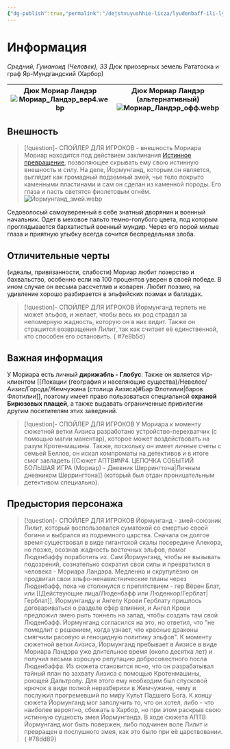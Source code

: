 ```yaml
---
{"dg-publish":true,"permalink":"/dejstvuyushhie-licza/lyudenbaff-ili-lyudenkor/moriar-lander/","dgPassFrontmatter":true}
---
```


# Информация

*Средний, Гуманоид (Человек), ЗЗ* 
Дюк приозерных земель Рататоска и граф Яр-Мундгандский (Харбор)

| Дюк Мориар Ландэр<br>![Мориар_Ландэр_вер4.webp](/img/user/%D0%98%D0%B7%D0%BE%D0%B1%D1%80%D0%B0%D0%B6%D0%B5%D0%BD%D0%B8%D1%8F/%D0%9C%D0%BE%D1%80%D0%B8%D0%B0%D1%80_%D0%9B%D0%B0%D0%BD%D0%B4%D1%8D%D1%80_%D0%B2%D0%B5%D1%804.webp) | Дюк Мориар Ландэр (альтернативный)<br>![Мориар_Ландэр_офф.webp](/img/user/%D0%98%D0%B7%D0%BE%D0%B1%D1%80%D0%B0%D0%B6%D0%B5%D0%BD%D0%B8%D1%8F/%D0%9C%D0%BE%D1%80%D0%B8%D0%B0%D1%80_%D0%9B%D0%B0%D0%BD%D0%B4%D1%8D%D1%80_%D0%BE%D1%84%D1%84.webp) |
| ------------------------------------------------- | ----------------------------------------------------------------- |
## Внешность
> [!question]- СПОЙЛЕР ДЛЯ ИГРОКОВ - внешность Мориара
> Мориар находится под действием заклинания [Истинное превращение](https://dnd.su/spells/127-true_polymorph/), позволяющее скрывать ему свою истинную внешность и силу.
> На деле, Йормунганд, которым он является, выглядит как громадный подземный змей, чье тело покрыто каменными пластинами и сам он сделан из каменной породы. Его глаза и пасть светятся фиолетовым огнём.
> ![Йормунганд_змей.webp](/img/user/%D0%98%D0%B7%D0%BE%D0%B1%D1%80%D0%B0%D0%B6%D0%B5%D0%BD%D0%B8%D1%8F/%D0%99%D0%BE%D1%80%D0%BC%D1%83%D0%BD%D0%B3%D0%B0%D0%BD%D0%B4_%D0%B7%D0%BC%D0%B5%D0%B9.webp)

Седоволосый самоуверенный в себе знатный дворянин и военный начальник. Одет в меховое пальто темно-голубого цвета, под которым проглядывается бархатистый военный мундир. Через его порой милые глаза и приятную улыбку всегда сочится беспредельная злоба.
## Отличительные черты
(идеалы, привязанности, слабости)
Мориар любит позерство и бахвальство, особенно если на 100 процентов уверен в своей победе.
В ином случае он весьма рассчетлив и коварен.
Любит поэзию, на удивление хорошо разбирается в эльфийских поэмах и балладах.
> [!question]- СПОЙЛЕР ДЛЯ ИГРОКОВ
> Йормунганд терпеть не может эльфов, и желает, чтобы весь их род страдал за непомерную жадность, которую он в них видит.
> Также он страшится возвращения Лилит, так как считает её единственной, кто способен его остановить.
{ #7e8b5d}


## Важная информация
У Мориара есть личный **дирижабль - Глобус**. 
Также он является vip-клиентом [[Локации (география и населяющие существа)/Невелес/Аизис/Города/Жемчужина (столица Аизиса)#Бар Флотилии\|баров Флотилии]], поэтому имеет право пользоваться специальной **охраной Бирюзовых плащей**, а также выдавать ограниченные привилегии другим посетителям этих заведений.
> [!question]- СПОЙЛЕР ДЛЯ ИГРОКОВ
> У Мориара к моменту сюжетной ветки Аизиса разработано устройство-перехватчик (с помощью магии манентар), которое может воздействовать на разум Кротенмашины.
> Также, поскольку он имеет личные счеты с семьей Беллов, он искал компроматы на детективов и в итоге смог завладеть [[Сюжет АПТВ#№4. ЦЕПОЧКА СОБЫТИЙ БОЛЬШАЯ ИГРА (Мориар) - Дневник Шеррингтона\|Личным дневником Шеррингтона]] (который был отдан проницательным детективом специально).

## Предыстория персонажа

> [!question]- СПОЙЛЕР ДЛЯ ИГРОКОВ
> Йормунганд - змей-союзник Лилит, который воспользовался суматохой со смертью своей богини и выбрался из подземного царства. Сначала он долгое время существовал в виде гигантской скалы посередине Алекора, но позже, осознав жадность восточных эльфов, помог Люденбаффу поработить их. Сам Йормунганд, чтобы не вызывать подозрений, сознательно сократил свои силы и превратился в человека - Мориара Ландэра. Медленно и скрупулёзно он продвигал свои эльфо-ненавистнические планы через Люденбафф, пока не столкнулся с препятствием - гер Вёрен Блат, или [[Действующие лица/Люденбафф или Люденкор/Герблат\|Герблат]].
> Йормунганду и Ангелу Крови Герблату пришлось договариваться о разделе сфер влияния, и Ангел Крови предложил змею рыть тоннель на запад, чтобы создать там свой Люденбафф. Йормунганд согласился на это, но ответил, что "не помедлит с решением, когда узнает, что красные драконы смягчили расовую и геноцидную политику эльфов".
> К моменту сюжетной ветки Аизиса, Йормунганд пребывает в Аизисе в виде Мориара Ландэра уже длительное время (около десятка лет) и получил весьма хорошую репутацию добросовестного посла Люденбаффа.
> Из сюжета становится ясно, что он разрабатывал тайный план по захвату Аизиса с помощью Кротенмашины, роющей Дальтропу. Для этого ему необходим был спусковой крючок в виде полной неразберихи в Жемчужине, чему и послужил прогремевший по миру Культ Падшего Бога. К концу сюжета Йормунганд мог заполучить то, что он хотел, либо - что наиболее вероятно, сбежать в Харбор, но при этом раскрыв свою истинную сущность змея Йормунганда.
> В ходе сюжета АПТВ Йормунганд мог быть повержен, либо подчинен воле Лилит и превращен в послушного змея, как это было при её царствовании.
{ #78dd89}


